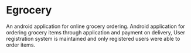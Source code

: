﻿# Egrocery
An android application for online grocery ordering.
Android application for ordering grocery items through application and payment on delivery, User registration system is maintained and only registered users were able to order items.
